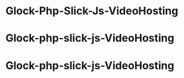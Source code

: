 # Glock-Php-Slick-Js-VideoHosting
# Glock-php-slick-js-VideoHosting
# Glock-php-slick-js-VideoHosting
